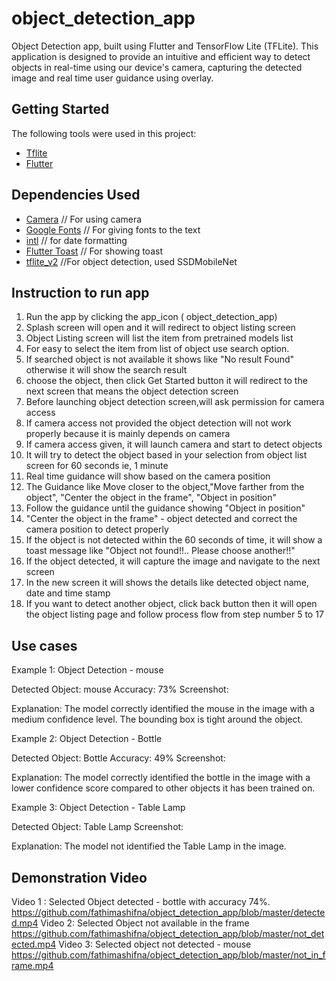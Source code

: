 # object_detection_app

Object Detection app, built using Flutter and TensorFlow Lite (TFLite). This application is designed to provide 
an intuitive and efficient way to detect objects in real-time using our device's camera, capturing the detected image
and real time user guidance using overlay.

## Getting Started

The following tools were used in this project:

- [Tflite](https://www.tensorflow.org/lite)
- [Flutter](https://flutter.dev/)

## Dependencies Used

- [Camera](https://pub.dev/packages/camera) // For using camera
- [Google Fonts](https://pub.dev/packages/google_fonts) // For giving fonts to the text
- [intl](https://pub.dev/packages/intl) // for date formatting
- [Flutter Toast](https://pub.dev/packages/fluttertoast) // For showing toast
- [tflite_v2](https://pub.dev/packages/tflite_v2) //For object detection, used SSDMobileNet 

## Instruction to run app

1. Run the app by clicking the app_icon ( object_detection_app)
2. Splash screen will open and it will redirect to object listing screen
3. Object Listing screen will list the item from pretrained models list
4. For easy to select the item from list of object use search option.
5. If searched object is not available it shows like "No result Found" otherwise it will show the search result
6. choose the object, then click Get Started button it will redirect to the next screen that means the object detection screen
7. Before launching object detection screen,will ask permission for camera access
8. If camera access not provided the object detection will not work properly because it is mainly depends on camera
9. If camera access given, it will launch camera and start to detect objects
10. It will try to detect the object based in your selection from object list screen for 60 seconds ie, 1 minute
11. Real time guidance will show based on the camera position
12. The Guidance like Move closer to the object,"Move farther from the object", "Center the object in the frame", "Object in position" 
13. Follow the guidance until the guidance showing "Object in position"
14. "Center the object in the frame" - object detected and correct the camera position to detect properly
15. If the object is not detected within the 60 seconds of time, it will show a toast message like "Object not found!!.. Please choose another!!"
16. If the object detected, it will capture the image and navigate to the next screen
17. In the new screen it will shows the details like detected object name, date and time stamp
18. If you want to detect another object, click back button then it will open the object listing page and follow process flow from step number 5 to 17

## Use cases
Example 1: Object Detection - mouse

Detected Object: mouse
Accuracy: 73%
Screenshot:

Explanation: The model correctly identified the mouse in the image with a medium confidence level. The bounding box is tight around the object.


Example 2: Object Detection - Bottle

Detected Object: Bottle
Accuracy: 49%
Screenshot:

Explanation: The model correctly identified the bottle in the image with a lower confidence score compared to other objects it has been trained on.

Example 3: Object Detection - Table Lamp

Detected Object: Table Lamp
Screenshot:

Explanation: The model not identified the Table Lamp in the image.


## Demonstration Video
Video 1 :
    Selected Object detected - bottle with accuracy 74%.
    https://github.com/fathimashifna/object_detection_app/blob/master/detected.mp4
Video 2:
    Selected Object not available in the frame
    https://github.com/fathimashifna/object_detection_app/blob/master/not_detected.mp4
Video 3:
    Selected object not detected - mouse
    https://github.com/fathimashifna/object_detection_app/blob/master/not_in_frame.mp4